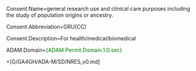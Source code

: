 Consent.Name=general research use and clinical care purposes including the study of population origins or ancestry.

Consent.Abbreviation=GRU(CC)

Consent.Description=For health/medical/biomedical

ADAM.Domain=<font color=green>{ADAM.Permit.Domain.1.0.sec}</font>

=[G/GA4GH/ADA-M/SD/NRES_v0.md]